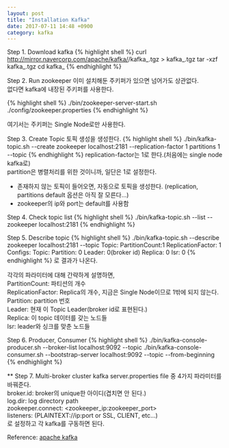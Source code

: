 ```yaml
---
layout: post
title: "Installation Kafka"
date: 2017-07-11 14:48 +0900
category: kafka
---
```


Step 1. Download kafka
{% highlight shell %}
curl http://mirror.navercorp.com/apache/kafka/<version>/kafka_<version>.tgz > kafka_<version>.tgz
tar -xzf kafka_<version>.tgz
cd kafka_<version>
{% endhighlight %}

Step 2. Run zookeeper
이미 설치해둔 주키퍼가 있으면 넘어가도 상관없다.<br >
없다면 kafka에 내장된 주키퍼를 사용한다.

{% highlight shell %}
./bin/zookeeper-server-start.sh ./config/zookeeper.properties
{% endhighlight %}

여기서는 주키퍼는 Single Node로만 사용한다.

Step 3. Create Topic
토픽 생성을 생성한다.
{% highlight shell %}
./bin/kafka-topic.sh --create zookeeper localhost:2181 --replication-factor 1 partitions 1 --topic <topic name>
{% endhighlight %}
replication-factor는 1로 한다.(처음에는 single node kafka로)<br />
partition은 병렬처리를 위한 것이니까, 일단은 1로 설정한다.

* 존재하지 않는 토픽이 들어오면, 자동으로 토픽을 생성한다. (replication, partitions default 옵션은 아직 잘 모른다...)
* zookeeper의 ip와 port는 default를 사용함

Step 4. Check topic list
{% highlight shell %}
./bin/kafka-topic.sh --list --zookeeper localhost:2181
{% endhighlight %}

Step 5. Describe topic
{% highlight shell %}
./bin/kafka-topic.sh --describe zookeeper localhost:2181 --topic  <topic name>
Topic: <topic name> PartitionCount:1 ReplicationFactor: 1 Configs:
   Topic: <topic name> Partition: 0  Leader: 0(broker id) Replica: 0 Isr: 0
{% endhighlight %}
로 결과가 나온다. 

각각의 파라미터에 대해 간략하게 설명하면,<br />
PartitionCount: 파티션의 개수<br />
ReplicationFactor: Replica의 개수, 지금은 Single Node이므로 1밖에 되지 않는다.<br />
Partition: partition 번호<br />
Leader: 현재 이 Topic Leader(broker id로 표현된다.)<br />
Replica: 이 topic 데이터를 갖는 노드들<br />
Isr: leader와 싱크를 맞춘 노드들<br />

Step 6. Producer, Consumer
{% highlight shell %}
./bin/kafka-console-producer.sh --broker-list localhost:9092 --topic <topic name>
./bin/kafka-console-consumer.sh --bootstrap-server localhost:9092 --topic <topic name> --from-beginning
{% endhighlight %}

** Step 7. Multi-broker cluster
kafka server.properties file 중 4가지 파라미터를 바꿔준다.<br />
broker.id: broker의 unique한 아이디(겹치면 안 된다.)<br />
log.dir: log directory path <br />
zookeeper.connect: <zookeeper_ip:zookeeper_port><br />
listeners: (PLAINTEXT://ip:port or SSL, CLIENT, etc...)<br />
로 설정하고 각 kafka를 구동하면 된다. 

Reference: [apache kafka] 

[apache kafka]: https://kafka.apache.org
